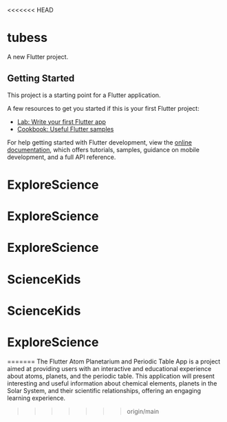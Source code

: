 <<<<<<< HEAD
# tubess

A new Flutter project.

## Getting Started

This project is a starting point for a Flutter application.

A few resources to get you started if this is your first Flutter project:

- [Lab: Write your first Flutter app](https://docs.flutter.dev/get-started/codelab)
- [Cookbook: Useful Flutter samples](https://docs.flutter.dev/cookbook)

For help getting started with Flutter development, view the
[online documentation](https://docs.flutter.dev/), which offers tutorials,
samples, guidance on mobile development, and a full API reference.
# ExploreScience
# ExploreScience
# ExploreScience
# ScienceKids
# ScienceKids
# ExploreScience
=======
The Flutter Atom Planetarium and Periodic Table App is a project aimed at providing users with an interactive and educational experience about atoms, planets, and the periodic table. This application will present interesting and useful information about chemical elements, planets in the Solar System, and their scientific relationships, offering an engaging learning experience.
>>>>>>> origin/main
